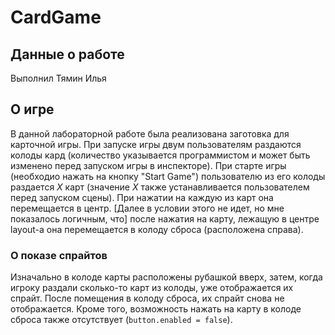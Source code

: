 # CardGame
## Данные о работе
Выполнил Тямин Илья

## О игре
В данной лабораторной работе была реализована заготовка для карточной игры. При запуске игры двум пользователям раздаются колоды кард (количество указывается программистом и может быть изменено перед запуском игры в инспекторе). При старте игры (необходио нажать на кнопку "Start Game") пользователю из его колоды раздается $X$ карт (значение $X$ также устанавливается пользователем перед запуском сцены). При нажатии на каждую из карт она перемещается в центр. [Далее в условии этого не идет, но мне показалось логичным, что] после нажатия на карту, лежащую в центре layout-а она перемещается в колоду сброса (расположена справа).

### О показе спрайтов
Изначально в колоде карты расположены рубашкой вверх, затем, когда игроку раздали сколько-то карт из колоды, уже отображается их спрайт. После помещения в колоду сброса, их спрайт снова не отображается. Кроме того, возможность нажать на карту в колоде сброса также отсутствует (`button.enabled = false`). 